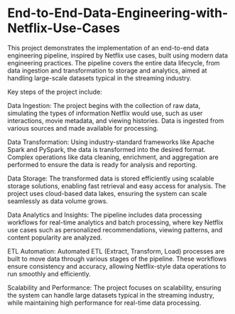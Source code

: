 # End-to-End-Data-Engineering-with-Netflix-Use-Cases

This project demonstrates the implementation of an end-to-end data engineering pipeline, inspired by Netflix use cases, built using modern data engineering practices. 
The pipeline covers the entire data lifecycle, from data ingestion and transformation to storage and analytics, aimed at handling large-scale datasets typical in the 
streaming industry.

Key steps of the project include:

Data Ingestion: The project begins with the collection of raw data, simulating the types of information Netflix would use, such as user interactions, movie metadata, and 
viewing histories. Data is ingested from various sources and made available for processing.

Data Transformation: Using industry-standard frameworks like Apache Spark and PySpark, the data is transformed into the desired format. Complex operations like data cleaning,
enrichment, and aggregation are performed to ensure the data is ready for analysis and reporting.

Data Storage: The transformed data is stored efficiently using scalable storage solutions, enabling fast retrieval and easy access for analysis. The project uses cloud-based 
data lakes, ensuring the system can scale seamlessly as data volume grows.

Data Analytics and Insights: The pipeline includes data processing workflows for real-time analytics and batch processing, where key Netflix use cases such as personalized 
recommendations, viewing patterns, and content popularity are analyzed.

ETL Automation: Automated ETL (Extract, Transform, Load) processes are built to move data through various stages of the pipeline. These workflows ensure consistency and accuracy,
allowing Netflix-style data operations to run smoothly and efficiently.

Scalability and Performance: The project focuses on scalability, ensuring the system can handle large datasets typical in the streaming industry, while maintaining high performance
for real-time data processing.

